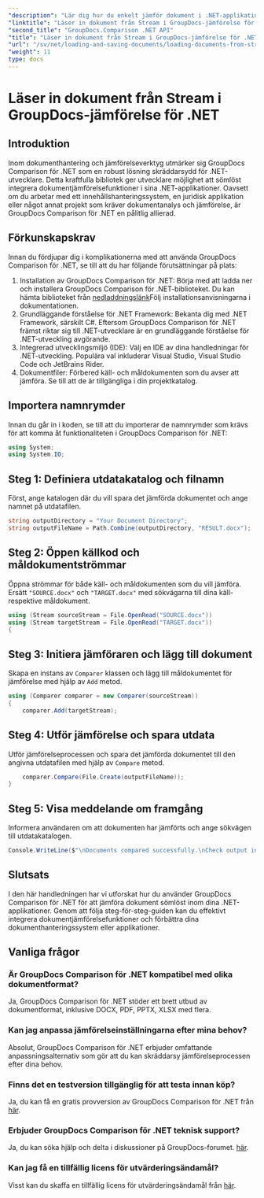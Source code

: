 ```yaml
---
"description": "Lär dig hur du enkelt jämför dokument i .NET-applikationer med GroupDocs Comparison, ett kraftfullt .NET-bibliotek."
"linktitle": "Läser in dokument från Stream i GroupDocs-jämförelse för .NET"
"second_title": "GroupDocs.Comparison .NET API"
"title": "Läser in dokument från Stream i GroupDocs-jämförelse för .NET"
"url": "/sv/net/loading-and-saving-documents/loading-documents-from-stream/"
"weight": 11
type: docs
---
```

# Läser in dokument från Stream i GroupDocs-jämförelse för .NET

## Introduktion
Inom dokumenthantering och jämförelseverktyg utmärker sig GroupDocs Comparison för .NET som en robust lösning skräddarsydd för .NET-utvecklare. Detta kraftfulla bibliotek ger utvecklare möjlighet att sömlöst integrera dokumentjämförelsefunktioner i sina .NET-applikationer. Oavsett om du arbetar med ett innehållshanteringssystem, en juridisk applikation eller något annat projekt som kräver dokumentanalys och jämförelse, är GroupDocs Comparison för .NET en pålitlig allierad.
## Förkunskapskrav
Innan du fördjupar dig i komplikationerna med att använda GroupDocs Comparison för .NET, se till att du har följande förutsättningar på plats:
1. Installation av GroupDocs Comparison för .NET: Börja med att ladda ner och installera GroupDocs Comparison för .NET-biblioteket. Du kan hämta biblioteket från [nedladdningslänk](https://releases.groupdocs.com/comparison/net/)Följ installationsanvisningarna i dokumentationen.
2. Grundläggande förståelse för .NET Framework: Bekanta dig med .NET Framework, särskilt C#. Eftersom GroupDocs Comparison för .NET främst riktar sig till .NET-utvecklare är en grundläggande förståelse för .NET-utveckling avgörande.
3. Integrerad utvecklingsmiljö (IDE): Välj en IDE av dina handledningar för .NET-utveckling. Populära val inkluderar Visual Studio, Visual Studio Code och JetBrains Rider.
4. Dokumentfiler: Förbered käll- och måldokumenten som du avser att jämföra. Se till att de är tillgängliga i din projektkatalog.

## Importera namnrymder
Innan du går in i koden, se till att du importerar de namnrymder som krävs för att komma åt funktionaliteten i GroupDocs Comparison för .NET:
```csharp
using System;
using System.IO;
```
## Steg 1: Definiera utdatakatalog och filnamn
Först, ange katalogen där du vill spara det jämförda dokumentet och ange namnet på utdatafilen.
```csharp
string outputDirectory = "Your Document Directory";
string outputFileName = Path.Combine(outputDirectory, "RESULT.docx");
```
## Steg 2: Öppen källkod och måldokumentströmmar
Öppna strömmar för både käll- och måldokumenten som du vill jämföra. Ersätt `"SOURCE.docx"` och `"TARGET.docx"` med sökvägarna till dina käll- respektive måldokument.
```csharp
using (Stream sourceStream = File.OpenRead("SOURCE.docx"))
using (Stream targetStream = File.OpenRead("TARGET.docx"))
{
```
## Steg 3: Initiera jämföraren och lägg till dokument
Skapa en instans av `Comparer` klassen och lägg till måldokumentet för jämförelse med hjälp av `Add` metod.
```csharp
using (Comparer comparer = new Comparer(sourceStream))
{
    comparer.Add(targetStream);
```
## Steg 4: Utför jämförelse och spara utdata
Utför jämförelseprocessen och spara det jämförda dokumentet till den angivna utdatafilen med hjälp av `Compare` metod.
```csharp
    comparer.Compare(File.Create(outputFileName));
}
```
## Steg 5: Visa meddelande om framgång
Informera användaren om att dokumenten har jämförts och ange sökvägen till utdatakatalogen.
```csharp
Console.WriteLine($"\nDocuments compared successfully.\nCheck output in {outputDirectory}.");
```

## Slutsats
I den här handledningen har vi utforskat hur du använder GroupDocs Comparison för .NET för att jämföra dokument sömlöst inom dina .NET-applikationer. Genom att följa steg-för-steg-guiden kan du effektivt integrera dokumentjämförelsefunktioner och förbättra dina dokumenthanteringssystem eller applikationer.
## Vanliga frågor
### Är GroupDocs Comparison för .NET kompatibel med olika dokumentformat?
Ja, GroupDocs Comparison för .NET stöder ett brett utbud av dokumentformat, inklusive DOCX, PDF, PPTX, XLSX med flera.
### Kan jag anpassa jämförelseinställningarna efter mina behov?
Absolut, GroupDocs Comparison för .NET erbjuder omfattande anpassningsalternativ som gör att du kan skräddarsy jämförelseprocessen efter dina behov.
### Finns det en testversion tillgänglig för att testa innan köp?
Ja, du kan få en gratis provversion av GroupDocs Comparison för .NET från [här](https://releases.groupdocs.com/).
### Erbjuder GroupDocs Comparison för .NET teknisk support?
Ja, du kan söka hjälp och delta i diskussioner på GroupDocs-forumet. [här](https://forum.groupdocs.com/c/comparison/12).
### Kan jag få en tillfällig licens för utvärderingsändamål?
Visst kan du skaffa en tillfällig licens för utvärderingsändamål från [här](https://purchase.groupdocs.com/temporary-license/).